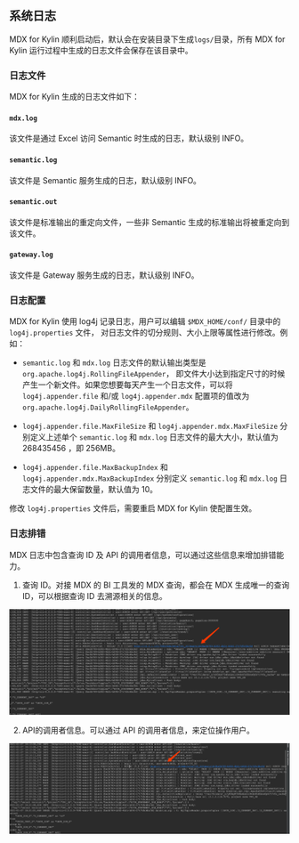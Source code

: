 ## 系统日志

MDX for Kylin 顺利启动后，默认会在安装目录下生成`logs/`目录，所有 MDX for Kylin 运行过程中生成的日志文件会保存在该目录中。

### 日志文件

MDX for Kylin 生成的日志文件如下：

#### `mdx.log`

该文件是通过 Excel 访问 Semantic 时生成的日志，默认级别 INFO。

#### `semantic.log`

该文件是 Semantic 服务生成的日志，默认级别 INFO。

#### `semantic.out`

该文件是标准输出的重定向文件，一些非 Semantic 生成的标准输出将被重定向到该文件。

#### `gateway.log`

该文件是 Gateway 服务生成的日志，默认级别 INFO。

### 日志配置

MDX for Kylin 使用 log4j 记录日志，用户可以编辑 `$MDX_HOME/conf/` 目录中的 `log4j.properties` 文件，
对日志文件的切分规则、大小上限等属性进行修改。例如：

- `semantic.log` 和 `mdx.log` 日志文件的默认输出类型是 `org.apache.log4j.RollingFileAppender`，
  即文件大小达到指定尺寸的时候产生一个新文件。如果您想要每天产生一个日志文件，可以将 `log4j.appender.file`
  和/或 `log4j.appender.mdx` 配置项的值改为 `org.apache.log4j.DailyRollingFileAppender`。

- `log4j.appender.file.MaxFileSize` 和 `log4j.appender.mdx.MaxFileSize` 分别定义上述单个 
  `semantic.log` 和 `mdx.log` 日志文件的最大大小，默认值为 268435456 ，即 256MB。

- `log4j.appender.file.MaxBackupIndex` 和 `log4j.appender.mdx.MaxBackupIndex` 分别定义 
  `semantic.log` 和 `mdx.log` 日志文件的最大保留数量，默认值为 10。

修改 `log4j.properties` 文件后，需要重启 MDX for Kylin 使配置生效。

### 日志排错

MDX 日志中包含查询 ID 及 API 的调用者信息，可以通过这些信息来增加排错能力。

1. 查询 ID。对接 MDX 的 BI 工具发的 MDX 查询，都会在 MDX 生成唯一的查询 ID，可以根据查询 ID 去溯源相关的信息。

![查询 ID](images/query_id.cn.png)

2. API的调用者信息。可以通过 API 的调用者信息，来定位操作用户。

![API 调用者](images/username.cn.png)
